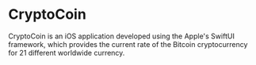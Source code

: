 # CryptoCoin
CryptoCoin is an iOS application developed using the Apple's SwiftUI framework, which provides the current rate of the Bitcoin cryptocurrency for 21 different worldwide currency.
